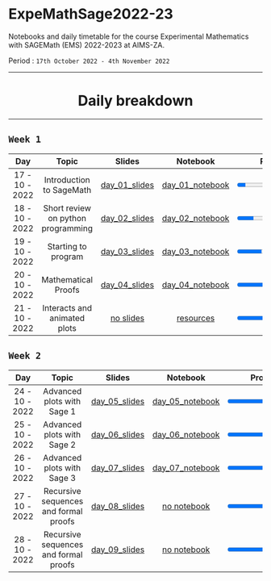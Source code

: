 # ExpeMathSage2022-23

Notebooks and daily timetable for the course Experimental Mathematics with SAGEMath (EMS) 2022-2023 at AIMS-ZA.

Period : `17th October 2022 - 4th November 2022`


****
 <div align="center"><h1>
  Daily breakdown
  </h1></div>                                                    

****

## `Week 1`
<div align="center">

| Day |         Topic    |     Slides     | Notebook  | Progress |
|:----------------------------:|:-------------------------------------------:|:---------------:|:-------------------:|:----------------:|
| 17 - 10 - 2022 | Introduction to SageMath | [day_01_slides](https://drive.google.com/file/d/1b6I0yop3BHVVAPbNSZVanZT3g5QWP8cH/view?usp=sharing)  |  [day_01_notebook](https://drive.google.com/file/d/192xK1stjybSy26LrIBfiisHPRXmRfr3Q/view?usp=sharing)| <progress id="file" max="100" value="10"> 10% </progress>| 
 | 18 - 10 - 2022  | Short review on python programming | [day_02_slides](https://drive.google.com/file/d/11JLU-c0-vOw70uqMy76CdeByFRHFp9Pj/view?usp=sharing) | [day_02_notebook](https://drive.google.com/file/d/1rYqIq8j5dsT69Z6Ww9f_U-eRUhMvAGBE/view?usp=sharing)  |<progress id="file" max="100" value="20"> 20% </progress>| |
 | 19 - 10 - 2022  | Starting to program| [day_03_slides](https://drive.google.com/file/d/1P-Spi9HASBVSq9F-yQAdH4z5g8kWMZ_k/view?usp=sharing)   | [day_03_notebook](https://drive.google.com/file/d/1eR0J7q06-vl7riDESqAFEED3IKM3DLEP/view?usp=sharing) |<progress id="file" max="100" value="30"> 30% </progress>| |
 | 20 - 10 - 2022  | Mathematical Proofs| [day_04_slides](https://drive.google.com/file/d/10dNdCnq0sFLzZG6EX7oXyPu513eBTKS2/view?usp=sharing)  |   [day_04_notebook](https://drive.google.com/file/d/1fNL4kB49GcF-_6Mn-fhBTRvkwnavdIts/view?usp=sharing) |<progress id="file" max="100" value="40"> 40% </progress>| |
 | 21 - 10 - 2022  | Interacts and animated plots | [no slides]()   |  [resources](https://doc.sagemath.org/html/en/prep/Quickstarts/Interact.html)  |<progress id="file" max="100" value="50"> 50% </progress>| |

</div> 


## `Week 2`
<div align="center">

| Day |         Topic    |     Slides     | Notebook  | Progress |
|:----------------------------:|:-------------------------------------------:|:---------------:|:-------------------:|:----------------:|
| 24 - 10 - 2022 | Advanced plots with Sage 1 | [day_05_slides](https://drive.google.com/file/d/1QSVBn_GD0a5CVrZT_FLIaw3LTo2hknuW/view?usp=sharing)  |  [day_05_notebook](https://drive.google.com/file/d/1bWdMLpQJxZhl2uokQkpwFFkte8ryDuKR/view?usp=sharing)| <progress id="file" max="100" value="55"> 55% </progress>|
 | 25 - 10 - 2022 | Advanced plots with Sage 2 | [day_06_slides](https://drive.google.com/file/d/1QSVBn_GD0a5CVrZT_FLIaw3LTo2hknuW/view?usp=sharing)  |  [day_06_notebook](https://drive.google.com/file/d/14FKkKpKAmOLsUt3Kso0cap1n8jBzzpBU/view?usp=sharing)| <progress id="file" max="100" value="60"> 60% </progress>|
 | 26 - 10 - 2022 | Advanced plots with Sage 3 | [day_07_slides](https://drive.google.com/file/d/1QSVBn_GD0a5CVrZT_FLIaw3LTo2hknuW/view?usp=sharing)  |  [day_07_notebook](https://drive.google.com/file/d/1YIy0SYdvixVrmBRu95X3ToqqGNjt-_00/view?usp=sharing)| <progress id="file" max="100" value="65"> 65% </progress>|
 | 27 - 10 - 2022 | Recursive sequences and formal proofs | [day_08_slides](https://drive.google.com/file/d/1BmV7wXXqvWkGw26Pm-kjrHTfuQ9z-Q_A/view?usp=sharing)  |  [no notebook]()| <progress id="file" max="100" value="70"> 65% </progress>|
 | 28 - 10 - 2022 | Recursive sequences and formal proofs | [day_09_slides](https://drive.google.com/file/d/1QSVBn_GD0a5CVrZT_FLIaw3LTo2hknuW/view?usp=sharing)  |  [ no notebook]()| <progress id="file" max="100" value="75"> 65% </progress>|
 
 
 

</div> 
